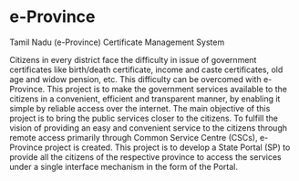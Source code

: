 # e-Province
Tamil Nadu (e-Province) Certificate Management System

Citizens in every district face the difficulty in issue of government
certificates like birth/death certificate, income and caste certificates, old age
and widow pension, etc. This difficulty can be overcomed with e-Province. This project is to
make the government services available to the citizens in a convenient, efficient
and transparent manner, by enabling it simple by reliable access over the internet.
The main objective of this project is to bring the public services closer to the
citizens.
To fulfill the vision of providing an easy and convenient service to the
citizens through remote access primarily through Common Service Centre
(CSCs), e-Province project is created. This project is to develop a State Portal
(SP) to provide all the citizens of the respective province to access the services
under a single interface mechanism in the form of the Portal.
